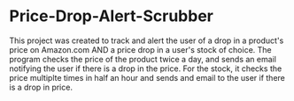 # Price-Drop-Alert-Scrubber
This project was created to track and alert the user of a drop in a product's price on Amazon.com AND a price drop in a user's stock of choice.
The program checks the price of the product twice a day, and sends an email notifying the user if there is a drop in the price. 
For the stock, it checks the price multiplte times in half an hour and sends and email to the user if there is a drop in price.
